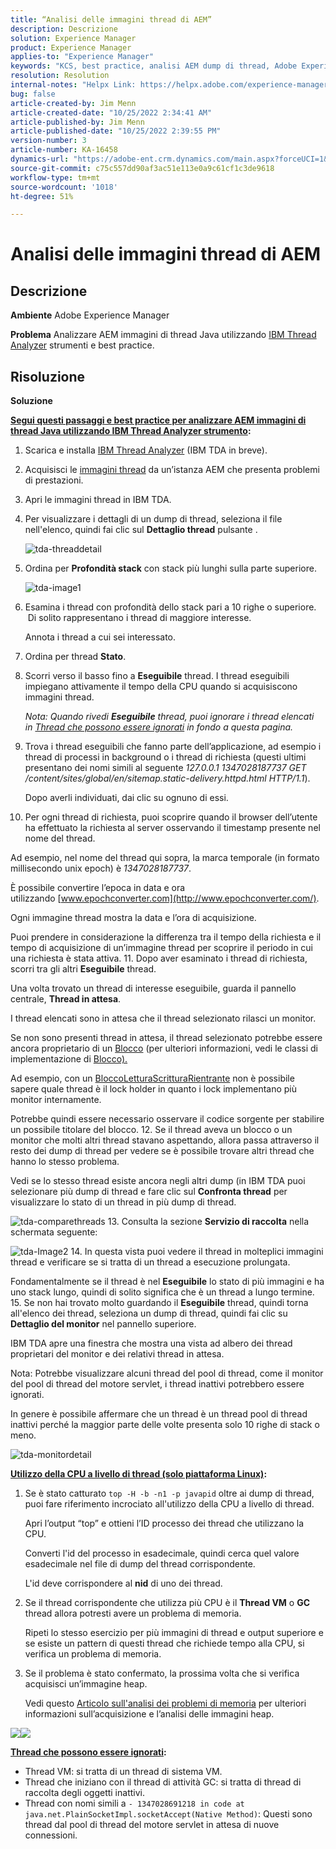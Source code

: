 ```yaml
---
title: “Analisi delle immagini thread di AEM”
description: Descrizione
solution: Experience Manager
product: Experience Manager
applies-to: "Experience Manager"
keywords: "KCS, best practice, analisi AEM dump di thread, Adobe Experience Manager, Java, IBM Thread Analyzer"
resolution: Resolution
internal-notes: "Helpx Link: https://helpx.adobe.com/experience-manager/kb/thread-dump-analysis.html"
bug: false
article-created-by: Jim Menn
article-created-date: "10/25/2022 2:34:41 AM"
article-published-by: Jim Menn
article-published-date: "10/25/2022 2:39:55 PM"
version-number: 3
article-number: KA-16458
dynamics-url: "https://adobe-ent.crm.dynamics.com/main.aspx?forceUCI=1&pagetype=entityrecord&etn=knowledgearticle&id=6fb11892-0d54-ed11-bba2-6045bd006b4b"
source-git-commit: c75c557dd90af3ac51e113e0a9c61cf1c3de9618
workflow-type: tm+mt
source-wordcount: '1018'
ht-degree: 51%

---
```


# Analisi delle immagini thread di AEM

## Descrizione


<b>Ambiente</b>
Adobe Experience Manager

<b>Problema</b>
Analizzare AEM immagini di thread Java utilizzando [IBM Thread Analyzer](https://www.ibm.com/support/pages/ibm-thread-and-monitor-dump-analyzer-java-tmda) strumenti e best practice.


## Risoluzione


<b>Soluzione</b>

<u><b>Segui questi passaggi e best practice per analizzare AEM immagini di thread Java utilizzando <a data-ol-has-click-handler="" href="https://www.ibm.com/support/pages/ibm-thread-and-monitor-dump-analyzer-java-tmda">IBM Thread Analyzer</a> strumento</b></u><b>:</b>

1. Scarica e installa [IBM Thread Analyzer](https://www.ibm.com/support/pages/ibm-thread-and-monitor-dump-analyzer-java-tmda) (IBM TDA in breve).
2. Acquisisci le [immagini thread](https://helpx.adobe.com/experience-manager/kb/thread-dumps-collection-analysis.html) da un’istanza AEM che presenta problemi di prestazioni.
3. Apri le immagini thread in IBM TDA.
4. Per visualizzare i dettagli di un dump di thread, seleziona il file nell&#39;elenco, quindi fai clic sul <b>Dettaglio thread</b> pulsante .

   ![tda-threaddetail](https://helpx.adobe.com/content/dam/help/en/experience-manager/kb/thread-dump-analysis/_jcr_content/main-pars/image_1587732783/tda-threaddetail.png "tda-threaddetail")
5. Ordina per <b>Profondità stack</b> con stack più lunghi sulla parte superiore.

   ![tda-image1](https://helpx.adobe.com/content/dam/help/en/experience-manager/kb/thread-dump-analysis/_jcr_content/main-pars/image/tda-image1.png)
6. Esamina i thread con profondità dello stack pari a 10 righe o superiore.  Di solito rappresentano i thread di maggiore interesse.

   Annota i thread a cui sei interessato.
7. Ordina per thread <b>Stato</b>.
8. Scorri verso il basso fino a <b>Eseguibile</b> thread. I thread eseguibili impiegano attivamente il tempo della CPU quando si acquisiscono immagini thread.

   *Nota: Quando rivedi <b>Eseguibile</b> thread, puoi ignorare i thread elencati in [Thread che possono essere ignorati](https://helpx.adobe.com/it/experience-manager/kb/thread-dump-analysis.html#ignorethreads) in fondo a questa pagina.*


9. Trova i thread eseguibili che fanno parte dell’applicazione, ad esempio i thread di processi in background o i thread di richiesta (questi ultimi presentano dei nomi simili al seguente *127.0.0.1 1347028187737 GET /content/sites/global/en/sitemap.static-delivery.httpd.html HTTP/1.1*).

   Dopo averli individuati, dai clic su ognuno di essi.
10. Per ogni thread di richiesta, puoi scoprire quando il browser dell’utente ha effettuato la richiesta al server osservando il timestamp presente nel nome del thread.

   Ad esempio, nel nome del thread qui sopra, la marca temporale (in formato millisecondo unix epoch) è *1347028187737*.

   È possibile convertire l’epoca in data e ora utilizzando [www.epochconverter.com](http://www.epochconverter.com/).

   Ogni immagine thread mostra la data e l’ora di acquisizione.

   Puoi prendere in considerazione la differenza tra il tempo della richiesta e il tempo di acquisizione di un’immagine thread per scoprire il periodo in cui una richiesta è stata attiva.
11. Dopo aver esaminato i thread di richiesta, scorri tra gli altri <b>Eseguibile</b> thread.

   Una volta trovato un thread di interesse eseguibile, guarda il pannello centrale, <b>Thread in attesa</b>.

   I thread elencati sono in attesa che il thread selezionato rilasci un monitor.

   Se non sono presenti thread in attesa, il thread selezionato potrebbe essere ancora proprietario di un [Blocco](http://docs.oracle.com/javase/1.5.0/docs/api/java/util/concurrent/locks/Lock.html) (per ulteriori informazioni, vedi le classi di implementazione di [Blocco).](http://docs.oracle.com/javase/1.5.0/docs/api/java/util/concurrent/locks/Lock.html)

   Ad esempio, con un [BloccoLetturaScritturaRientrante](http://docs.oracle.com/javase/1.5.0/docs/api/java/util/concurrent/locks/ReentrantReadWriteLock.html) non è possibile sapere quale thread è il lock holder in quanto i lock implementano più monitor internamente.

   Potrebbe quindi essere necessario osservare il codice sorgente per stabilire un possibile titolare del blocco.
12. Se il thread aveva un blocco o un monitor che molti altri thread stavano aspettando, allora passa attraverso il resto dei dump di thread per vedere se è possibile trovare altri thread che hanno lo stesso problema.

   Vedi se lo stesso thread esiste ancora negli altri dump (in IBM TDA puoi selezionare più dump di thread e fare clic sul <b>Confronta thread</b> per visualizzare lo stato di un thread in più dump di thread.

   ![tda-comparethreads](https://helpx.adobe.com/content/dam/help/en/experience-manager/kb/thread-dump-analysis/_jcr_content/main-pars/image_1159496390/tda-comparethreads.png)
13. Consulta la sezione <b>Servizio di raccolta</b> nella schermata seguente:

   ![tda-Image2](https://helpx.adobe.com/content/dam/help/en/experience-manager/kb/thread-dump-analysis/_jcr_content/main-pars/image_1730877898/tda-Image2.png)
14. In questa vista puoi vedere il thread in molteplici immagini thread e verificare se si tratta di un thread a esecuzione prolungata.

   Fondamentalmente se il thread è nel <b>Eseguibile</b> lo stato di più immagini e ha uno stack lungo, quindi di solito significa che è un thread a lungo termine.
15. Se non hai trovato molto guardando il <b>Eseguibile</b> thread, quindi torna all&#39;elenco dei thread, seleziona un dump di thread, quindi fai clic su <b>Dettaglio del monitor</b> nel pannello superiore.

   IBM TDA apre una finestra che mostra una vista ad albero dei thread proprietari del monitor e dei relativi thread in attesa.

   Nota: Potrebbe visualizzare alcuni thread del pool di thread, come il monitor del pool di thread del motore servlet, i thread inattivi potrebbero essere ignorati.

   In genere è possibile affermare che un thread è un thread pool di thread inattivi perché la maggior parte delle volte presenta solo 10 righe di stack o meno.

   ![tda-monitordetail](https://helpx.adobe.com/content/dam/help/en/experience-manager/kb/thread-dump-analysis/_jcr_content/main-pars/image_1106466084/tda-monitordetail.png)




<u><b>Utilizzo della CPU a livello di thread (solo piattaforma Linux)</b></u><b>:</b>

1. Se è stato catturato `top -H -b -n1 -p javapid` oltre ai dump di thread, puoi fare riferimento incrociato all&#39;utilizzo della CPU a livello di thread.

   Apri l’output “top” e ottieni l’ID processo dei thread che utilizzano la CPU.

   Converti l&#39;id del processo in esadecimale, quindi cerca quel valore esadecimale nel file di dump del thread corrispondente.

   L&#39;id deve corrispondere al <b>nid</b> di uno dei thread.
2. Se il thread corrispondente che utilizza più CPU è il <b>Thread VM</b> o <b>GC</b> thread allora potresti avere un problema di memoria.

   Ripeti lo stesso esercizio per più immagini di thread e output superiore e se esiste un pattern di questi thread che richiede tempo alla CPU, si verifica un problema di memoria.
3. Se il problema è stato confermato, la prossima volta che si verifica acquisisci un’immagine heap.

   Vedi questo [Articolo sull&#39;analisi dei problemi di memoria](https://experienceleague.adobe.com/docs/experience-cloud-kcs/kbarticles/KA-17482.html?lang=it) per ulteriori informazioni sull’acquisizione e l’analisi delle immagini heap.


![](https://helpx.adobe.com/libs/cq/ui/resources/0.gif)![](https://helpx.adobe.com/libs/cq/ui/resources/0.gif)

<b><u>Thread che possono essere ignorati</u>:</b>

- Thread VM: si tratta di un thread di sistema VM.
- Thread che iniziano con il thread di attività GC: si tratta di thread di raccolta degli oggetti inattivi.
- Thread con nomi simili a `- 1347028691218 in code at java.net.PlainSocketImpl.socketAccept(Native Method)`: Questi sono thread dal pool di thread del motore servlet in attesa di nuove connessioni.

